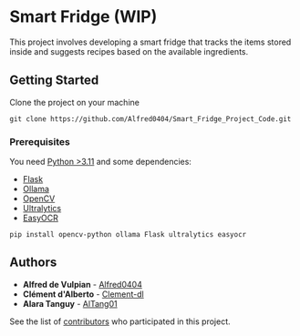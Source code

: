 # Smart Fridge (**WIP**)

This project involves developing a smart fridge that tracks the items stored inside and suggests recipes based on the available ingredients.

## Getting Started

Clone the project on your machine

```
git clone https://github.com/Alfred0404/Smart_Fridge_Project_Code.git
```

### Prerequisites

You need [Python &gt;3.11](https://www.python.org/downloads/) and some dependencies:

- [Flask](https://flask.palletsprojects.com/en/3.0.x/)
- [Ollama](https://github.com/ollama/ollama-python)
- [OpenCV](https://vovkos.github.io/doxyrest-showcase/opencv/sphinx_rtd_theme/index.html#)
- [Ultralytics](https://docs.ultralytics.com/quickstart/#install-ultralytics)
- [EasyOCR](https://pypi.org/project/easyocr/)

```
pip install opencv-python ollama Flask ultralytics easyocr
```

## Authors

- **Alfred de Vulpian** - [Alfred0404](https://github.com/Alfred0404)
- **Clément d'Alberto** - [Clement-dl](https://github.com/https://github.com/Clement-dl)
- **Alara Tanguy** - [AlTang01](https://github.com/AlTang01)

See the list of [contributors](https://github.com/Alfred0404/Smart_Fridge_Project_Code/contributors) who participated in this project.
